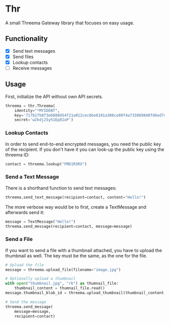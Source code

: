 # Thr
A small Threema Gateway library that focuses on easy usage.

## Functionality

 - [x] Send text messages
 - [x] Send files
 - [x] Lookup contacts
 - [ ] Receive messages

## Usage
First, initialize the API without own API secrets.
```py
threema = thr.Threema(
    identity="*MYIDENT", 
    key='717b1fb0f3e6888454f21a012cec6be6181a308ce89f4a733869848fd6ed74bb', 
    secret='w2kdj25yh1Ep81oP')
```

### Lookup Contacts
In order to send end-to-end encrypted messages, you need the public key of the recipient. If you don't have it you can look-up the public key using the threema ID:
```py
contact = threema.lookup("FMD1R5RX")
```

### Send a Text Message
There is a shorthand function to send text messages:
```py
threema.send_text_message(recipient=contact, content="Hello!")
```

The more verbose way would be to first, create a TextMessage and afterwards send it:
```py
message = TextMessage("Hello!")
threema.send_message(recipient=contact, message=message)
```

### Send a File
If you want to send a file with a thumbnail attached, you have to upload the thumbnail as well.
The key must be the same, as the one for the file.

```py
# Upload the file
message = threema.upload_file(filename="image.jpg")

# Optionally upload a thumbnail
with open("thumbnail.jpg", "rb") as thumnail_file:
    thumbnail_content = thumnail_file.read()
message.thumbnail_blob_id = threema.upload_thumbnail(thumbnail_content, key=message.key)

# Send the message
threema.send_message(
    message=message, 
    recipient=contact)
```
